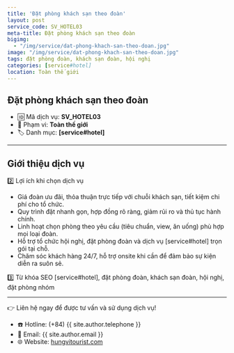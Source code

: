 ```yaml
---
title: 'Đặt phòng khách sạn theo đoàn'
layout: post
service_code: SV_HOTEL03
meta-title: Đặt phòng khách sạn theo đoàn
bigimg:
  - "/img/service/dat-phong-khach-san-theo-doan.jpg"
image: "/img/service/dat-phong-khach-san-theo-doan.jpg"
tags: đặt phòng đoàn, khách sạn đoàn, hội nghị
categories: [service#hotel]
location: Toàn thế giới
---
```


## Đặt phòng khách sạn theo đoàn

- 🆔 Mã dịch vụ: **SV_HOTEL03**
- 📍 Phạm vi: **Toàn thế giới**
- 🏷️ Danh mục: **[service#hotel]**

---

## Giới thiệu dịch vụ

2️⃣ Lợi ích khi chọn dịch vụ
- Giá đoàn ưu đãi, thỏa thuận trực tiếp với chuỗi khách sạn, tiết kiệm chi phí cho tổ chức.  
- Quy trình đặt nhanh gọn, hợp đồng rõ ràng, giảm rủi ro và thủ tục hành chính.  
- Linh hoạt chọn phòng theo yêu cầu (tiêu chuẩn, view, ăn uống) phù hợp mọi loại đoàn.  
- Hỗ trợ tổ chức hội nghị, đặt phòng đoàn và dịch vụ [service#hotel] trọn gói tại chỗ.  
- Chăm sóc khách hàng 24/7, hỗ trợ onsite khi cần để đảm bảo sự kiện diễn ra suôn sẻ.

3️⃣ Từ khóa SEO
[service#hotel], đặt phòng đoàn, khách sạn đoàn, hội nghị, đặt phòng nhóm

---

👉 Liên hệ ngay để được tư vấn và sử dụng dịch vụ!

- ☎️ Hotline: (+84) {{ site.author.telephone }}
- 📧 Email: {{ site.author.email }}
- 🌐 Website: [hungvitourist.com](https://hungvitourist.com)

